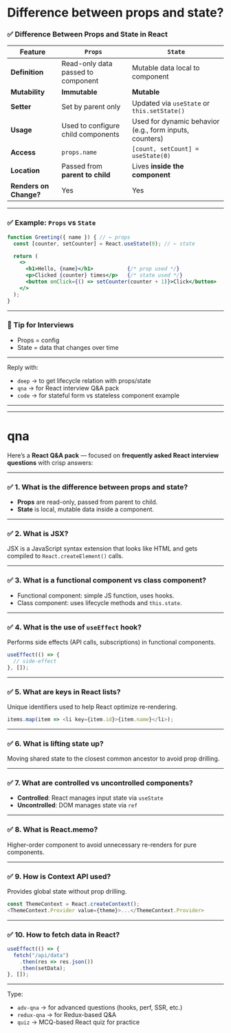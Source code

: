 # Difference between props and state?

### ✅ **Difference Between Props and State in React**

| Feature                | `Props`                            | `State`                                                 |
| ---------------------- | ---------------------------------- | ------------------------------------------------------- |
| **Definition**         | Read-only data passed to component | Mutable data local to component                         |
| **Mutability**         | **Immutable**                      | **Mutable**                                             |
| **Setter**             | Set by parent only                 | Updated via `useState` or `this.setState()`             |
| **Usage**              | Used to configure child components | Used for dynamic behavior (e.g., form inputs, counters) |
| **Access**             | `props.name`                       | `[count, setCount] = useState(0)`                       |
| **Location**           | Passed from **parent to child**    | Lives **inside the component**                          |
| **Renders on Change?** | Yes                                | Yes                                                     |

---

### ✅ Example: `Props` vs `State`

```jsx
function Greeting({ name }) { // ← props
  const [counter, setCounter] = React.useState(0); // ← state

  return (
    <>
      <h1>Hello, {name}</h1>           {/* prop used */}
      <p>Clicked {counter} times</p>   {/* state used */}
      <button onClick={() => setCounter(counter + 1)}>Click</button>
    </>
  );
}
```

---

### 🧠 Tip for Interviews

* Props = config
* State = data that changes over time

---

Reply with:

* `deep` → to get lifecycle relation with props/state
* `qna` → for React interview Q\&A pack
* `code` → for stateful form vs stateless component example

---
---
# qna

Here’s a **React Q\&A pack** — focused on **frequently asked React interview questions** with crisp answers:

---

### ✅ **1. What is the difference between props and state?**

* **Props** are read-only, passed from parent to child.
* **State** is local, mutable data inside a component.

---

### ✅ **2. What is JSX?**

JSX is a JavaScript syntax extension that looks like HTML and gets compiled to `React.createElement()` calls.

---

### ✅ **3. What is a functional component vs class component?**

* Functional component: simple JS function, uses hooks.
* Class component: uses lifecycle methods and `this.state`.

---

### ✅ **4. What is the use of `useEffect` hook?**

Performs side effects (API calls, subscriptions) in functional components.

```js
useEffect(() => {
  // side-effect
}, []);
```

---

### ✅ **5. What are keys in React lists?**

Unique identifiers used to help React optimize re-rendering.

```js
items.map(item => <li key={item.id}>{item.name}</li>);
```

---

### ✅ **6. What is lifting state up?**

Moving shared state to the closest common ancestor to avoid prop drilling.

---

### ✅ **7. What are controlled vs uncontrolled components?**

* **Controlled**: React manages input state via `useState`
* **Uncontrolled**: DOM manages state via `ref`

---

### ✅ **8. What is React.memo?**

Higher-order component to avoid unnecessary re-renders for pure components.

---

### ✅ **9. How is Context API used?**

Provides global state without prop drilling.

```js
const ThemeContext = React.createContext();
<ThemeContext.Provider value={theme}>...</ThemeContext.Provider>
```

---

### ✅ **10. How to fetch data in React?**

```js
useEffect(() => {
  fetch("/api/data")
    .then(res => res.json())
    .then(setData);
}, []);
```

---

Type:

* `adv-qna` → for advanced questions (hooks, perf, SSR, etc.)
* `redux-qna` → for Redux-based Q\&A
* `quiz` → MCQ-based React quiz for practice
